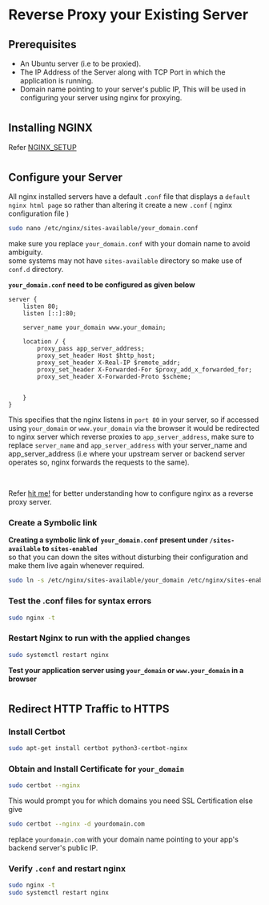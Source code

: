 # Reverse Proxy your Existing Server
## Prerequisites
- An Ubuntu server (i.e to be proxied).
- The IP Address of the Server along with TCP Port in which the application is running.
- Domain name pointing to your server's public IP, This will be used in configuring your server using nginx for proxying.
#
## Installing NGINX
Refer [NGINX_SETUP](https://github.com/Ramanathan-S-P/Setup/blob/main/Installation/installation.md#nginx)
#
## Configure your Server
All nginx installed servers have a default `.conf` file that displays a `default nginx html page` so rather than altering it create a new `.conf` ( nginx configuration file )
```sh
sudo nano /etc/nginx/sites-available/your_domain.conf
```
make sure you replace `your_domain.conf` with your domain name to avoid ambiguity.<br>
some systems may not have `sites-available` directory so make use of `conf.d` directory.

**`your_domain.conf` need to be configured as given below**
```
server {
    listen 80;
    listen [::]:80;

    server_name your_domain www.your_domain;
        
    location / {
        proxy_pass app_server_address;
        proxy_set_header Host $http_host;
        proxy_set_header X-Real-IP $remote_addr;
        proxy_set_header X-Forwarded-For $proxy_add_x_forwarded_for;
        proxy_set_header X-Forwarded-Proto $scheme;

        
    }
}

```
This specifies that the nginx listens in `port 80` in your server, so if accessed using `your_domain` or `www.your_domain` via the browser it would be redirected to nginx server which reverse proxies to `app_server_address`,  make sure to replace `server_name` and `app_server_address` with your server_name and app_server_address (i.e where your upstream server or backend server operates so, nginx forwards the requests to the same).

<br>

Refer [hit me!](https://www.digitalocean.com/community/tutorials/how-to-configure-nginx-as-a-reverse-proxy-on-ubuntu-22-04)  for better understanding how to configure nginx as a reverse proxy server.
<br>

### Create a Symbolic link

**Creating a symbolic link of  `your_domain.conf` present under `/sites-available` to `sites-enabled`** <br>
so that you can down the sites without disturbing their configuration and make them live again whenever required.
```sh
sudo ln -s /etc/nginx/sites-available/your_domain /etc/nginx/sites-enabled/
```
### Test the .conf files for syntax errors
```sh
sudo nginx -t
```
### Restart Nginx to run with the applied changes

```sh
sudo systemctl restart nginx
```
**Test your application server using `your_domain` or `www.your_domain` in a browser**

#
## Redirect HTTP Traffic to HTTPS
### Install Certbot
```sh
sudo apt-get install certbot python3-certbot-nginx
```
### Obtain and Install Certificate for `your_domain`
```sh
sudo certbot --nginx
```
This would prompt you for which domains you need SSL Certification else give
<br>

```sh
sudo certbot --nginx -d yourdomain.com
```
replace `yourdomain.com` with your domain name pointing to your app's backend server's public IP.
### Verify `.conf` and restart nginx
```sh
sudo nginx -t
sudo systemctl restart nginx
```